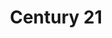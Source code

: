 ---
ee_id: na
site: '1'
type: '5'
title: Century 21
url: century-21
year: '2021'
venue: Greene Naftali Gallery, NY
pitch: 'First show in NYC in a trollion years! Wz online and offiline. '
ps:
imgs: c21-2021-03-web-za--Wdl7.jpg,c21-2021-03-web-za--RoMy.jpg,c21-2021-03-web-za--Q0iv.jpg,c21-2021-03-web-za--PkPx.jpg,c21-2021-03-web-za--OGfR.jpg,c21-2021-03-web-za--NITs.jpg,c21-2021-03-web-za--NiTo.jpg,c21-2021-03-web-za--lWNZ.jpg,c21-2021-03-web-za--LM4f.jpg,c21-2021-03-web-za--KXYX.jpg,c21-2021-03-web-za--Kfcm.jpg,c21-2021-03-web-za--DLFF.jpg,c21-2021-03-web-za--d6cT.jpg
things:
layout: shows
---